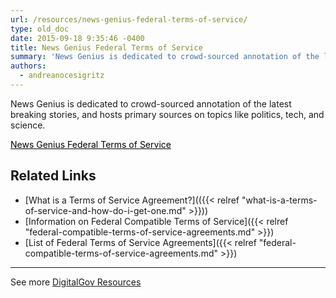 ```yaml
---
url: /resources/news-genius-federal-terms-of-service/
type: old_doc
date: 2015-09-18 9:35:46 -0400
title: News Genius Federal Terms of Service
summary: 'News Genius is dedicated to crowd-sourced annotation of the latest breaking stories, and hosts primary sources on topics like politics, tech, and science. News Genius Federal Terms of Service Related Links What is a Terms of Service Agreement? Information on Federal Compatible Terms of Service List of Federal Terms of Service Agreements     See'
authors:
  - andreanocesigritz
---
```


News Genius is dedicated to crowd-sourced annotation of the latest breaking stories, and hosts primary sources on topics like politics, tech, and science.

<a class="button" style="color: #000000" href="http://news.rapgenius.com/static/government_terms">News Genius Federal Terms of Service</a>

## Related Links

  * [What is a Terms of Service Agreement?](({{< relref "what-is-a-terms-of-service-and-how-do-i-get-one.md" >}}))
  * [Information on Federal Compatible Terms of Service]({{< relref "federal-compatible-terms-of-service-agreements.md" >}})
  * [List of Federal Terms of Service Agreements]({{< relref "federal-compatible-terms-of-service-agreements.md" >}})

 

* * *

 

See more [DigitalGov Resources](https://www.WHATEVER/resources/)